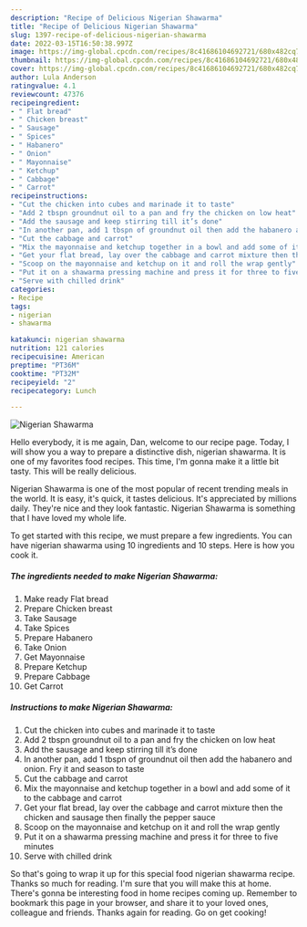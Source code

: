 ```yaml
---
description: "Recipe of Delicious Nigerian Shawarma"
title: "Recipe of Delicious Nigerian Shawarma"
slug: 1397-recipe-of-delicious-nigerian-shawarma
date: 2022-03-15T16:50:38.997Z
image: https://img-global.cpcdn.com/recipes/8c41686104692721/680x482cq70/nigerian-shawarma-recipe-main-photo.jpg
thumbnail: https://img-global.cpcdn.com/recipes/8c41686104692721/680x482cq70/nigerian-shawarma-recipe-main-photo.jpg
cover: https://img-global.cpcdn.com/recipes/8c41686104692721/680x482cq70/nigerian-shawarma-recipe-main-photo.jpg
author: Lula Anderson
ratingvalue: 4.1
reviewcount: 47376
recipeingredient:
- " Flat bread"
- " Chicken breast"
- " Sausage"
- " Spices"
- " Habanero"
- " Onion"
- " Mayonnaise"
- " Ketchup"
- " Cabbage"
- " Carrot"
recipeinstructions:
- "Cut the chicken into cubes and marinade it to taste"
- "Add 2 tbspn groundnut oil to a pan and fry the chicken on low heat"
- "Add the sausage and keep stirring till it’s done"
- "In another pan, add 1 tbspn of groundnut oil then add the habanero and onion. Fry it and season to taste"
- "Cut the cabbage and carrot"
- "Mix the mayonnaise and ketchup together in a bowl and add some of it to the cabbage and carrot"
- "Get your flat bread, lay over the cabbage and carrot mixture then the chicken and sausage then finally the pepper sauce"
- "Scoop on the mayonnaise and ketchup on it and roll the wrap gently"
- "Put it on a shawarma pressing machine and press it for three to five minutes"
- "Serve with chilled drink"
categories:
- Recipe
tags:
- nigerian
- shawarma

katakunci: nigerian shawarma 
nutrition: 121 calories
recipecuisine: American
preptime: "PT36M"
cooktime: "PT32M"
recipeyield: "2"
recipecategory: Lunch

---
```



![Nigerian Shawarma](https://img-global.cpcdn.com/recipes/8c41686104692721/680x482cq70/nigerian-shawarma-recipe-main-photo.jpg)

Hello everybody, it is me again, Dan, welcome to our recipe page. Today, I will show you a way to prepare a distinctive dish, nigerian shawarma. It is one of my favorites food recipes. This time, I'm gonna make it a little bit tasty. This will be really delicious.

Nigerian Shawarma is one of the most popular of recent trending meals in the world. It is easy, it's quick, it tastes delicious. It's appreciated by millions daily. They're nice and they look fantastic. Nigerian Shawarma is something that I have loved my whole life.




To get started with this recipe, we must prepare a few ingredients. You can have nigerian shawarma using 10 ingredients and 10 steps. Here is how you cook it.

<!--inarticleads1-->

##### The ingredients needed to make Nigerian Shawarma:

1. Make ready  Flat bread
1. Prepare  Chicken breast
1. Take  Sausage
1. Take  Spices
1. Prepare  Habanero
1. Take  Onion
1. Get  Mayonnaise
1. Prepare  Ketchup
1. Prepare  Cabbage
1. Get  Carrot




<!--inarticleads2-->

##### Instructions to make Nigerian Shawarma:

1. Cut the chicken into cubes and marinade it to taste
1. Add 2 tbspn groundnut oil to a pan and fry the chicken on low heat
1. Add the sausage and keep stirring till it’s done
1. In another pan, add 1 tbspn of groundnut oil then add the habanero and onion. Fry it and season to taste
1. Cut the cabbage and carrot
1. Mix the mayonnaise and ketchup together in a bowl and add some of it to the cabbage and carrot
1. Get your flat bread, lay over the cabbage and carrot mixture then the chicken and sausage then finally the pepper sauce
1. Scoop on the mayonnaise and ketchup on it and roll the wrap gently
1. Put it on a shawarma pressing machine and press it for three to five minutes
1. Serve with chilled drink




So that's going to wrap it up for this special food nigerian shawarma recipe. Thanks so much for reading. I'm sure that you will make this at home. There's gonna be interesting food in home recipes coming up. Remember to bookmark this page in your browser, and share it to your loved ones, colleague and friends. Thanks again for reading. Go on get cooking!

